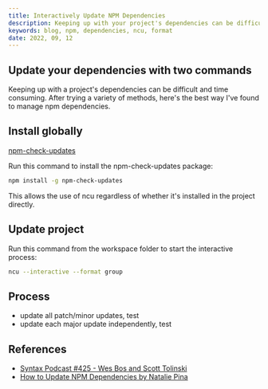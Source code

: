 ```yaml
---
title: Interactively Update NPM Dependencies
description: Keeping up with your project's dependencies can be difficult and time consuming. Here's the best way I've found to keep up with them.
keywords: blog, npm, dependencies, ncu, format
date: 2022, 09, 12
---
```


## Update your dependencies with two commands

Keeping up with a project's dependencies can be difficult and time consuming. After trying a variety of methods, here's the best way I've found to manage npm dependencies.

## Install globally

[npm-check-updates](https://www.npmjs.com/package/npm-check-updates)

Run this command to install the npm-check-updates package:

```zsh
npm install -g npm-check-updates
```

This allows the use of ncu regardless of whether it's installed in the project directly.

## Update project

Run this command from the workspace folder to start the interactive process:

```zsh
ncu --interactive --format group
```

## Process

- update all patch/minor updates, test
- update each major update independently, test

## References

- [Syntax Podcast #425 - Wes Bos and Scott Tolinski](https://syntax.fm/show/425/updating-project-dependencies)
- [How to Update NPM Dependencies by Natalie Pina](https://www.freecodecamp.org/news/how-to-update-npm-dependencies/)
